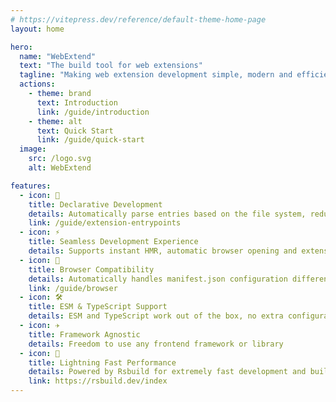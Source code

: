 ```yaml
---
# https://vitepress.dev/reference/default-theme-home-page
layout: home

hero:
  name: "WebExtend"
  text: "The build tool for web extensions"
  tagline: "Making web extension development simple, modern and efficient"
  actions:
    - theme: brand
      text: Introduction
      link: /guide/introduction
    - theme: alt
      text: Quick Start
      link: /guide/quick-start
  image:
    src: /logo.svg
    alt: WebExtend

features:
  - icon: 📝
    title: Declarative Development
    details: Automatically parse entries based on the file system, reducing manifest.json configuration burden
    link: /guide/extension-entrypoints
  - icon: ⚡️
    title: Seamless Development Experience
    details: Supports instant HMR, automatic browser opening and extension running
  - icon: 🧭
    title: Browser Compatibility
    details: Automatically handles manifest.json configuration differences for easy multi-browser support
    link: /guide/browser
  - icon: 🛠️
    title: ESM & TypeScript Support
    details: ESM and TypeScript work out of the box, no extra configuration needed
  - icon: ✈️
    title: Framework Agnostic
    details: Freedom to use any frontend framework or library
  - icon: 🚀
    title: Lightning Fast Performance
    details: Powered by Rsbuild for extremely fast development and building
    link: https://rsbuild.dev/index
---
```

